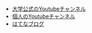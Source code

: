 - [大学公式のYoutubeチャンネル](https://www.youtube.com/channel/UC4BAcQ4p-U_Fi1aA_I3wc2g)
- [個人のYoutubeチャンネル](https://www.youtube.com/channel/UCILd88Su8uj8PDWp2kHC_1w)
- [はてなブログ](https://nagae-takanori.hatenablog.com/)
